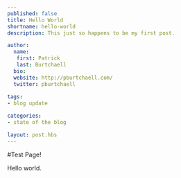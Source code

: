 ```yaml
---
published: false
title: Hello World
shortname: hello-world
description: This just so happens to be my first post.

author:
  name:
   first: Patrick
   last: Burtchaell
  bio: 
  website: http://pburtchaell.com/
  twitter: pburtchaell
  
tags:
- blog update

categories:
- state of the blog

layout: post.hbs
---
```


#Test Page!

Hello world.
